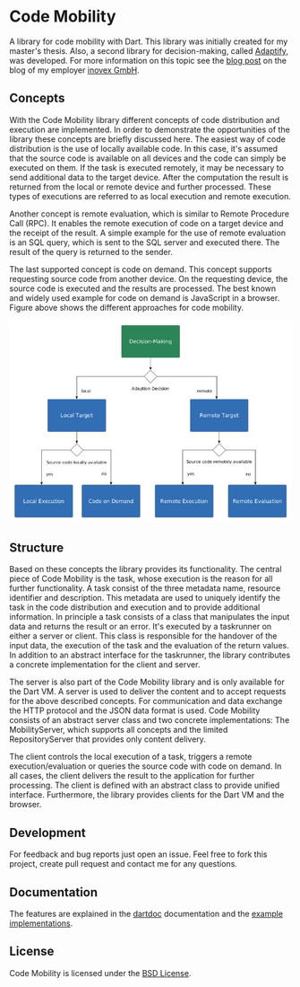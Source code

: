 # Code Mobility
A library for code mobility with Dart. This library was initially created for my master's thesis.
Also, a second library for decision-making, called [Adaptify](https://github.com/dbaelz/adaptify), was developed.
For more information on this topic see the [blog post](https://blog.inovex.de/adaptive-code-execution-with-dart/) on the blog of my employer [inovex GmbH](https://www.inovex.de/).

Concepts
---------
With the Code Mobility library different concepts of code distribution and execution are implemented.
In order to demonstrate the opportunities of the library these concepts are briefly discussed here.
The easiest way of code distribution is the use of locally available code.
In this case, it's assumed that the source code is available on all devices and the code can simply be executed on them.
If the task is executed remotely, it may be necessary to send additional data to the target device.
After the computation the result is returned from the local or remote device and further processed.
These types of executions are referred to as local execution and remote execution.
                                       
Another concept is remote evaluation, which is similar to Remote Procedure Call (RPC).
It enables the remote execution of code on a target device and the receipt of the result. A simple example for the use of remote evaluation is an SQL query, which is sent to the SQL server and executed there. The result of the query is returned to the sender.
                                       
The last supported concept is code on demand.
This concept supports requesting source code from another device.
On the requesting device, the source code is executed and the results are processed.
The best known and widely used example for code on demand is JavaScript in a browser.
Figure above shows the different approaches for code mobility.

![Code Mobility](/code_mobility.png)

Structure
----------
Based on these concepts the library provides its functionality.
The central piece of Code Mobility is the task, whose execution is the reason for all further functionality.
A task consist of the three metadata name, resource identifier and description.
This metadata are used to uniquely identify the task in the code distribution and execution and to provide additional information.
In principle a task consists of a class that manipulates the input data and returns the result or an error.
It's executed by a taskrunner on either a server or client.
This class is responsible for the handover of the input data, the execution of the task and the evaluation of the return values.
In addition to an abstract interface for the taskrunner, the library contributes a concrete implementation for the client and server.

The server is also part of the Code Mobility library and is only available for the Dart VM.
A server is used to deliver the content and to accept requests for the above described concepts.
For communication and data exchange the HTTP protocol and the JSON data format is used. Code Mobility consists of an abstract server class and two concrete implementations: The MobilityServer, which supports all concepts and the limited RepositoryServer that provides only content delivery.

The client controls the local execution of a task, triggers a remote execution/evaluation or queries the source code with code on demand.
In all cases, the client delivers the result to the application for further processing.
The client is defined with an abstract class to provide unified interface.
Furthermore, the library provides clients for the Dart VM and the browser.

Development
-----------
For feedback and bug reports just open an issue. Feel free to fork this project, create pull request and contact me for any questions.

Documentation
-------------
The features are explained in the [dartdoc](https://github.com/dart-lang/dartdoc) documentation and the [example implementations](https://github.com/dbaelz/code_mobility/blob/master/example).

License
-------------
Code Mobility is licensed under the [BSD License](https://github.com/dbaelz/code_mobility/blob/master/LICENSE).